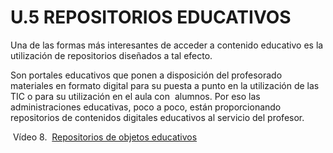 # U.5 REPOSITORIOS EDUCATIVOS

Una de las formas más interesantes de acceder a contenido educativo es la utilización de repositorios diseñados a tal efecto.

Son portales educativos que ponen a disposición del profesorado materiales en formato digital para su puesta a punto en la utilización de las TIC o para su utilización en el aula con  alumnos. Por eso las administraciones educativas, poco a poco, están proporcionando repositorios de contenidos digitales educativos al servicio del profesor. 

  Vídeo 8.  [Repositorios de objetos educativos](https://www.slideshare.net/hleones/repositorios-de-objetos-educativos-4538865 "Repositorios de objetos educativos")

